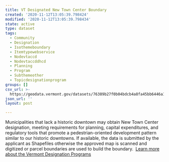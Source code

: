 ```yaml
---
title: VT Designated New Town Center Boundary
created: '2020-11-12T13:05:39.798424'
modified: '2020-11-12T13:05:39.798434'
state: active
type: dataset
tags:
  - Community
  - Designation
  - Isothemeboundary
  - Itemtypewebservice
  - Nodevtaccd
  - Nodevtaccddhcd
  - Planning
  - Program
  - Subthemeother
  - Topicdesignationprogram
groups: []
csv_url: >-
  https://geodata.vermont.gov/datasets/76389b27f0b04bdcb4a8fa45bb6446a1_5.csv?outSR=%7B%22latestWkid%22%3A3857%2C%22wkid%22%3A102100%7D
json_url: ''
layout: post

---
```

Municipalities
that lack a historic downtown may obtain New Town Center designation, meeting
requirements for planning, capital expenditures, and regulatory tools that
promote a pedestrian-oriented development pattern similar to our historic
downtowns. If available, the data is submitted
by the applicant as Shapefiles otherwise the
approved map is scanned and digitized or parcel boundaries are used to build
the boundary.<span style='font-family: Lato; color: rgb(51, 51, 51);'> </span> <a href='http://accd.vermont.gov/community-development/designation-programs' target='_blank'>Learn more about the Vermont Designation Programs</a>

